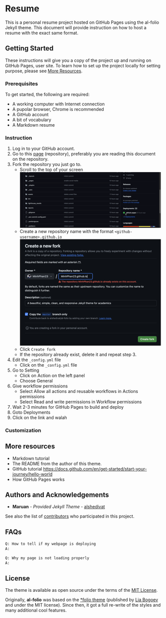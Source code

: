 # Resume

This is a personal resume project hosted on GitHub Pages using the al-folio Jekyll theme. This document will provide instruction on how to host a resume with the exact same format.

## Getting Started

These instructions will give you a copy of the project up and running on
GitHub Pages, user site. To learn how to set up the project locally for setting purpose, please see [More Resources](#resources).

### Prerequisites

To get started, the following are required:

- A working computer with Internet connection
- A pupolar browser, Chrome is recommended
- A GitHub account
- A bit of vocabulary
- A Markdown resume

### Instruction

1) Log in to your GitHub account.
2) Go to this [page](https://github.com/MinhPhan23/MinhPhan23.github.io)      (repository), preferably you are reading this document on the repository. 
3) Fork the repository you just go to.
   - Scroll to the top of your screen
    ![](InstrImg/ScrollUp.gif)
   - Create a new repository name with the format `<github-username>.github.io` ![](InstrImg/fork.png)
   - Click `Create fork`
   - If the repository already exist, delete it and repeat step 3.
4) Edit the `_config.yml` file
   - Click on the `_config.yml` file
5) Go to Setting
   - Click on Action on the left panel
   - Choose General
6) Give workflow permissions
   - Select Allow all actions and reusable workflows in Actions permissions
   - Select Read and write permissions in Workflow permissions
7) Wait 2-3 minutes for GitHub Pages to build and deploy
8) Goto Deployments
9)  Click on the link and walah  

### Customization

<a id="resources"></a>
## More resources

- Markdown tutorial
- The README from the author of this theme.
- GitHub tutorial https://docs.github.com/en/get-started/start-your-journey/hello-world
- How GitHub Pages works


## Authors and Acknowledgements

  - **Maruan** - *Provided Jekyll Theme* -
    [alshedivat](https://github.com/alshedivat)

See also the list of
[contributors](https://github.com/alshedivat/al-folio/graphs/contributors)
who participated in this project.

## FAQs

```
Q: How to tell if my webpage is deploying
A: 
```

```
Q: Why my page is not loading properly
A:
```

## License

The theme is available as open source under the terms of the [MIT License](https://github.com/alshedivat/al-folio/blob/master/LICENSE).

Originally, **al-folio** was based on the [\*folio theme](https://github.com/bogoli/-folio) (published by [Lia Bogoev](https://liabogoev.com) and under the MIT license). Since then, it got a full re-write of the styles and many additional cool features.